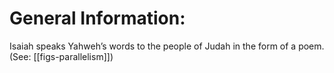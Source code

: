 # General Information:

Isaiah speaks Yahweh’s words to the people of Judah in the form of a poem. (See: [[figs-parallelism]])